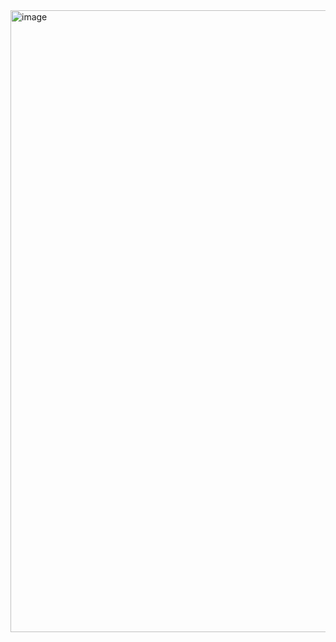 <img width="1915" height="995" alt="image" src="https://github.com/user-attachments/assets/60ad115c-9be7-465d-9071-c8818207311a" />
